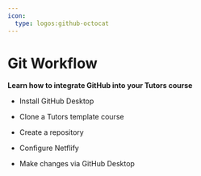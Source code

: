 ```yaml
---
icon:
  type: logos:github-octocat
---
```


# Git Workflow

<b>Learn how to integrate GitHub into your Tutors course</b>
<br />


- Install GitHub Desktop


- Clone a Tutors template course


- Create a repository


- Configure Netflify


- Make changes via GitHub Desktop